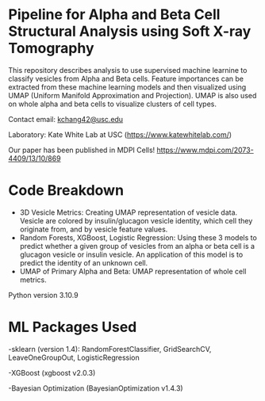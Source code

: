 # Pipeline for Alpha and Beta Cell Structural Analysis using Soft X-ray Tomography
This repository describes analysis to use supervised machine learnine to classify vesicles from Alpha and Beta cells. Feature importances can be extracted from these machine learning models and then visualized using UMAP (Uniform Manifold Approximation and Projection). UMAP is also used on whole alpha and beta cells to visualize clusters of cell types. 

Contact email: kchang42@usc.edu

Laboratory: Kate White Lab at USC (https://www.katewhitelab.com/)

Our paper has been published in MDPI Cells! https://www.mdpi.com/2073-4409/13/10/869

# Code Breakdown

- 3D Vesicle Metrics: Creating UMAP representation of vesicle data. Vesicle are colored by insulin/glucagon vesicle identity, which cell they originate from, and by vesicle feature values.
- Random Forests, XGBoost, Logistic Regression: Using these 3 models to predict whether a given group of vesicles from an alpha or beta cell is a glucagon vesicle or insulin vesicle. An application of this model is to predict the identity of an unknown cell. 
- UMAP of Primary Alpha and Beta: UMAP representation of whole cell metrics.

Python version 3.10.9

# ML Packages Used 

-sklearn (version 1.4):
RandomForestClassifier,
GridSearchCV,
LeaveOneGroupOut,
LogisticRegression

-XGBoost (xgboost v2.0.3)

-Bayesian Optimization (BayesianOptimization v1.4.3)
